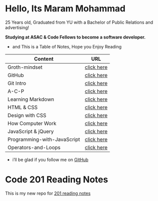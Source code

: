 # Hello, Its Maram Mohammad 

25 Years old, Graduated from YU with a Bachelor of Public Relations and advertising! 

**Studying at ASAC & Code Fellows to become a software developer.** 

- and This is a Table of Notes, Hope you Enjoy Reading 

| Content       | URL           |  
| ------------- |:-------------:|  
| Groth-mindset | [click here](https://maramhmohammad.github.io/reading-notes/Groth-mindset)        | 
|    GitHub     | [click here](https://maramhmohammad.github.io/reading-notes/GitHub)             |  
|  Git Intro  | [click here](https://maramhmohammad.github.io/reading-notes/Git-Intro)  |   
|   A-C-P       | [click here](https://maramhmohammad.github.io/reading-notes/A-C-P)              |   
|Learning Markdown| [click here](https://maramhmohammad.github.io/reading-notes/Learning-markdown)  |   
| HTML & CSS     | [click here](https://maramhmohammad.github.io/reading-notes/html&css-book)  |   
| Design with CSS     | [click here](https://maramhmohammad.github.io/reading-notes/Design-with-CSS)  |   
| How Computer Work     | [click here](https://maramhmohammad.github.io/reading-notes/HowComputerWork)  |   
| JavaScript & jQuery     | [click here](https://maramhmohammad.github.io/reading-notes/JavaScript-jQuery) |   
| Programming-with-JavaScript    | [click here](https://maramhmohammad.github.io/reading-notes/Programming-with-JavaScript) |   
| Operators-and-Loops     | [click here](https://maramhmohammad.github.io/reading-notes/Operators-and-Loops) |   






- i’ll be glad if you follow me on [GitHub](https://github.com/MaramhMohammad)



# Code 201 Reading Notes
This is my new repo for [201 reading notes](https://maramhmohammad.github.io/code-201-reading-notes/)
